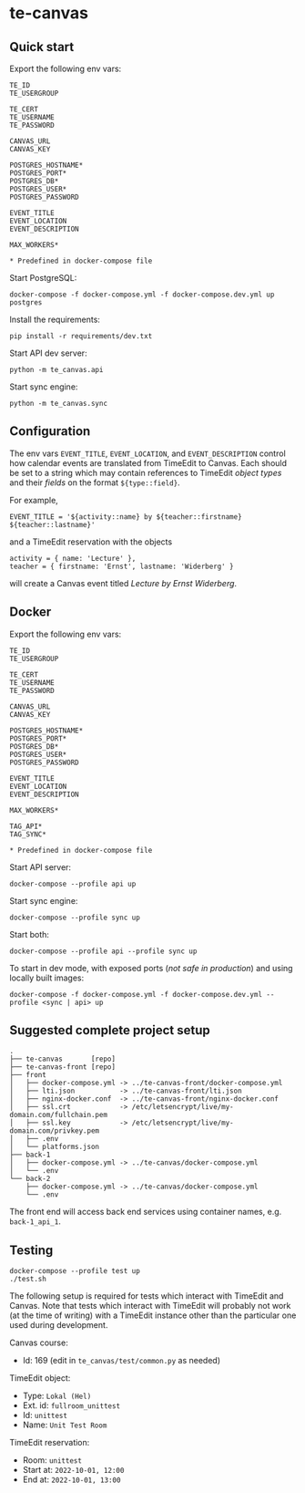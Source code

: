 # te-canvas

## Quick start

Export the following env vars:

```
TE_ID
TE_USERGROUP

TE_CERT
TE_USERNAME
TE_PASSWORD

CANVAS_URL
CANVAS_KEY

POSTGRES_HOSTNAME*
POSTGRES_PORT*
POSTGRES_DB*
POSTGRES_USER*
POSTGRES_PASSWORD

EVENT_TITLE
EVENT_LOCATION
EVENT_DESCRIPTION

MAX_WORKERS*

* Predefined in docker-compose file
```

Start PostgreSQL:

```
docker-compose -f docker-compose.yml -f docker-compose.dev.yml up postgres
```

Install the requirements:

```
pip install -r requirements/dev.txt
```

Start API dev server:

```
python -m te_canvas.api
```

Start sync engine:

```
python -m te_canvas.sync
```

## Configuration

The env vars `EVENT_TITLE`, `EVENT_LOCATION`, and `EVENT_DESCRIPTION` control how calendar events are translated from TimeEdit to Canvas. Each should be set to a string which may contain references to TimeEdit *object types* and their *fields* on the format `${type::field}`.

For example,

`EVENT_TITLE = '${activity::name} by ${teacher::firstname} ${teacher::lastname}'`

and a TimeEdit reservation with the objects

```
activity = { name: 'Lecture' },
teacher = { firstname: 'Ernst', lastname: 'Widerberg' }
```

will create a Canvas event titled *Lecture by Ernst Widerberg*.

## Docker

Export the following env vars:

```
TE_ID
TE_USERGROUP

TE_CERT
TE_USERNAME
TE_PASSWORD

CANVAS_URL
CANVAS_KEY

POSTGRES_HOSTNAME*
POSTGRES_PORT*
POSTGRES_DB*
POSTGRES_USER*
POSTGRES_PASSWORD

EVENT_TITLE
EVENT_LOCATION
EVENT_DESCRIPTION

MAX_WORKERS*

TAG_API*
TAG_SYNC*

* Predefined in docker-compose file
```

Start API server:

```
docker-compose --profile api up
```

Start sync engine:

```
docker-compose --profile sync up
```

Start both:

```
docker-compose --profile api --profile sync up
```

To start in dev mode, with exposed ports (*not safe in production*) and using locally built images:

```
docker-compose -f docker-compose.yml -f docker-compose.dev.yml --profile <sync | api> up
```

## Suggested complete project setup

```
.
├── te-canvas       [repo]
├── te-canvas-front [repo]
├── front
│   ├── docker-compose.yml -> ../te-canvas-front/docker-compose.yml
│   ├── lti.json           -> ../te-canvas-front/lti.json
│   ├── nginx-docker.conf  -> ../te-canvas-front/nginx-docker.conf
│   ├── ssl.crt            -> /etc/letsencrypt/live/my-domain.com/fullchain.pem
│   ├── ssl.key            -> /etc/letsencrypt/live/my-domain.com/privkey.pem
│   ├── .env
│   └── platforms.json
├── back-1
│   ├── docker-compose.yml -> ../te-canvas/docker-compose.yml
│   └── .env
└── back-2
    ├── docker-compose.yml -> ../te-canvas/docker-compose.yml
    └── .env
```

The front end will access back end services using container names, e.g. `back-1_api_1`.

## Testing

```
docker-compose --profile test up
./test.sh
```

The following setup is required for tests which interact with TimeEdit and Canvas. Note that tests which interact with TimeEdit will probably not work (at the time of writing) with a TimeEdit instance other than the particular one used during development.

Canvas course:

- Id: 169 (edit in `te_canvas/test/common.py` as needed)

TimeEdit object:

- Type: `Lokal (Hel)`
- Ext. id: `fullroom_unittest`
- Id: `unittest`
- Name: `Unit Test Room`

TimeEdit reservation:

- Room: `unittest`
- Start at: `2022-10-01, 12:00`
- End at: `2022-10-01, 13:00`
